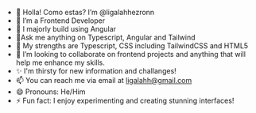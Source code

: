 - 👋 Holla! Como estas? I’m @ligalahhezronn
- 👀 I’m a Frontend Developer
- 🌱 I majorly build using Angular
- 🧎Ask me anything on Typescript, Angular and Tailwind
- 💪 My strengths are Typescript, CSS including TailwindCSS and HTML5
- 💞️ I’m looking to collaborate on frontend projects and anything that will help me enhance my skills.
- ✨ I'm thirsty for new information and challanges!
- 📫 You can reach me via email at [ligalahh@gmail.com](mailto:ligalahh@gmail.com) 
- 😄 Pronouns: He/Him
- ⚡ Fun fact: I enjoy experimenting and creating stunning interfaces!


<!---
ligalahhezronn/ligalahhezronn is a ✨ special ✨ repository because its `README.md` (this file) appears on your GitHub profile.
You can click the Preview link to take a look at your changes.
--->
